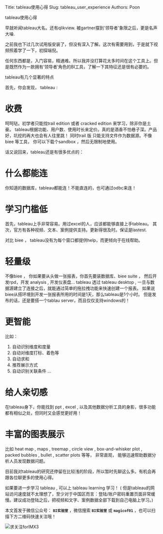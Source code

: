 Title:  tableau使用心得
Slug:  tableau_user_experience
Authors: Poon





tableau使用心得

早就听闻tableau大名。还有qlikview. 被gartner摆到'领导者'象限之后，更是名声大噪.

之前我也下过几次试用版安装了，但没有深入了解。这次有需要用到，于是就下视频照着学了一下，初探端倪。

任何东西都是，入门容易，精通难。所以我并没打算花太多时间在这个工具上。但是既然作为一款拥有‘领导者’角色的BI工具，了解一下其特征还是很有必要的。

tableau有几个显著的特点

首先，你会发现， tableau : 

# 收费

呵呵哒。初学者只能找trail edition 或者 cracked edition 来学习，除非你是土豪。
tableau根据功能、用户数、使用时长来定价。真的是酒香不怕巷子深。产品好，坑挖的再大也会有人往里跳！
同时trail 版 只能支持文件作为数据源。不像biee 等工具， 你可以下载个sandbox ，然后无限制地使用。 

话又说回来，tableau还是有很多优点的：

# 什么都能连

你知道的数据库，tableau都能连！不能直连的，也可通过odbc来连！

# 学习门槛低

首先，tableau上手非常容易。用过excel的人，应该都能够直接上手tableau。
其次，官方有各种视频、文本、案例提供支持。更新得很及时。保证是lastest.

对比 biee ， tableau没有为每个窗口都提供help，而更倾向于在线帮助。

# 轻量级

不像biee ， 你如果要从头做一张报表，你首先要装数据库、biee suite ， 然后开发rpd，开发 analysis , 开发仪表盘... 
tableau 透过 tableau desktop ,  一旦与数据源建立了连接之后，就能通过简单的拖拉拽功能来快速创建一个报表。
如果说biee从搭环境到开发一张报表所用的时间是1天，那么tableau是1个小时。
但是发布的话，还是要搭一个tablau server，而且仅仅支持windows的！

# 更智能

比如：

1. 自动识别维度和度量
2. 自动对维度打标、着色等
3. 自动求和
4. 推荐展示方式
5. 自动识别关联条件
...

# 给人亲切感

在tableau身下，你能找到 ppt , excel , 以及其他数据分析工具的身影，很多功能都有相似之处，但同时又会感觉更好用！


# 丰富的图表展示
比如 heat map , maps , treemap , circle view , box-and-whisker plot , packed bubbles , bullet , scatter plots 等等， 非常直观， 能够迅速帮助数据分析人员发现数据问题。


目前我对tableau的研究还停留在比较浅的阶段，所以暂时先聊这么多。有机会再跟各位聊更多的使用心得。

如果要进一步学习 tableau , 可以上 tableau learning 学习！   ( 但是tableau的网站访问速度就不太理想了，至少对于中国区而言：登陆/账户密码重置页面非常缓慢。建议成功登陆之后，把视频和文字、案例数据全部下载到自己电脑上学习。)



本文首发于微信公众号： **`BI实验室`** ，微信搜索 **`BI实验室`** 或 **`magicof01`** ，也可以扫描下方二维码快速关注哦！

![求关注forIMX3](http://www.imx3.com/img/weixin_bi_common/sdr_code_tree.png)



